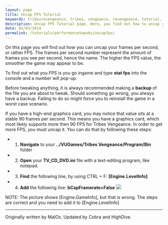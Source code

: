 ```yaml
---
layout: page
title: Uncap FPS Tutorial
keywords: tribesrevengeance, tribes, vengeance, revengeance, tutorial, guide, fps, frames, per, second, uncap
description: Uncap FPS Tutorial page. Here, you find out how to uncap you frames per second!
date: 02/03/2014
permalink: /tutorials/performancetweaks/uncapfps/
---
```


On this page you will find out how you can uncap your frames per second, or rather FPS. The frames per second number represent the amount of frames you see per second, hence the name. The higher the FPS value, the smoother the game may appear to be.

  

To find out what you FPS is you go ingame and type **stat fps** into the console and a number will pop-up.

Before tweaking anything, it is always recommended making a **backup** of the file you are about to tweak. Should something go wrong, you always have a backup. Failing to do so might force you to reinstall the game in a worst case scenario.

  

If you have a high-end graphics card, you may notice that value sits at a stable 90 frames per second. This means you have a graphics card, which most likely supports more then 90 FPS for Tribes Vengeance. In order to get more FPS, you must uncap it. You can do that by following these steps:

  

- 1. **Navigate** to your **../VUGames/Tribes Vengeance/Program/Bin** folder
- 2. **Open** your **TV\_CD\_DVD.ini** file with a text-editing program, like notepad.
- 3. **Find** the following line, by using CTRL + F: **[Engine.LevelInfo]**
- 4. **Add** the following line: **bCapFramerate=False** 
 ![](uncapfps.jpg)

NOTE: The picture shows [Engine.GameInfo], but that is wrong. The steps are correct and you need to add it to [Engine.LevelInfo]

  

* * *
  

Originally written by MalOx. Updated by Cobra and HighDive.

